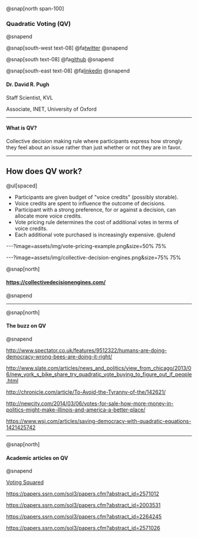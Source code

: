 @snap[north span-100]
### Quadratic Voting (QV)
@snapend

@snap[south-west text-08]
@fa[twitter](TheSandyCoder)
@snapend

@snap[south text-08]
@fa[github](davidrpugh)
@snapend

@snap[south-east text-08]
@fa[linkedin](davidrpugh)
@snapend

#### Dr. David R. Pugh
Staff Scientist, KVL

Associate, INET, University of Oxford

---

#### What is QV?

Collective decision making rule where participants express how strongly they feel about an issue rather than just whether or not they are in favor.

---

## How does QV work?

@ul[spaced]
* Participants are given budget of "voice credits" (possibly storable).
* Voice credits are spent to influence the outcome of decisions.
* Participant with a strong preference, for or against a decision, can allocate more voice credits.
* Vote pricing rule determines the cost of additional votes in terms of voice credits.
* Each additional vote purchased is increasingly expensive.
@ulend

---?image=assets/img/vote-pricing-example.png&size=50% 75%

---?image=assets/img/collective-decision-engines.png&size=75% 75%

@snap[north]
#### https://collectivedecisionengines.com/
@snapend

---

@snap[north]
#### The buzz on QV
@snapend

http://www.spectator.co.uk/features/9512322/humans-are-doing-democracy-wrong-bees-are-doing-it-right/

http://www.slate.com/articles/news_and_politics/view_from_chicago/2013/06/new_york_s_bike_share_try_quadratic_vote_buying_to_figure_out_if_people.html

http://chronicle.com/article/To-Avoid-the-Tyranny-of-the/142621/

http://newcity.com/2014/03/06/votes-for-sale-how-more-money-in-politics-might-make-illinois-and-america-a-better-place/

https://www.wsj.com/articles/saving-democracy-with-quadratic-equations-1421425742

---

@snap[north]
#### Academic articles on QV
@snapend

[Voting Squared](https://papers.ssrn.com/sol3/papers.cfm?abstract_id=2343956)

https://papers.ssrn.com/sol3/papers.cfm?abstract_id=2571012

https://papers.ssrn.com/sol3/papers.cfm?abstract_id=2003531

https://papers.ssrn.com/sol3/papers.cfm?abstract_id=2264245

https://papers.ssrn.com/sol3/papers.cfm?abstract_id=2571026